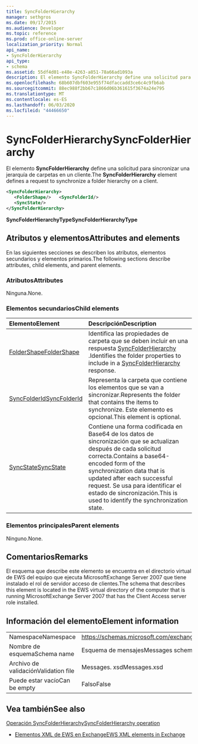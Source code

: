 ```yaml
---
title: SyncFolderHierarchy
manager: sethgros
ms.date: 09/17/2015
ms.audience: Developer
ms.topic: reference
ms.prod: office-online-server
localization_priority: Normal
api_name:
- SyncFolderHierarchy
api_type:
- schema
ms.assetid: 55df4d01-e48e-4263-a851-78a66ad1093a
description: El elemento SyncFolderHierarchy define una solicitud para sincronizar una jerarquía de carpetas en un cliente.
ms.openlocfilehash: 68b607dbf603e955f74dfaccadd3ce6c4c9fb6ab
ms.sourcegitcommit: 88ec988f2bb67c1866d06b361615f3674a24e795
ms.translationtype: MT
ms.contentlocale: es-ES
ms.lasthandoff: 06/03/2020
ms.locfileid: "44466650"
---
```

# <a name="syncfolderhierarchy"></a><span data-ttu-id="c7e34-103">SyncFolderHierarchy</span><span class="sxs-lookup"><span data-stu-id="c7e34-103">SyncFolderHierarchy</span></span>

<span data-ttu-id="c7e34-104">El elemento **SyncFolderHierarchy** define una solicitud para sincronizar una jerarquía de carpetas en un cliente.</span><span class="sxs-lookup"><span data-stu-id="c7e34-104">The **SyncFolderHierarchy** element defines a request to synchronize a folder hierarchy on a client.</span></span> 
  
```xml
<SyncFolderHierarchy>
   <FolderShape/>   <SyncFolderId/>
   <SyncState/>
</SyncFolderHierarchy>
```

 <span data-ttu-id="c7e34-105">**SyncFolderHierarchyType**</span><span class="sxs-lookup"><span data-stu-id="c7e34-105">**SyncFolderHierarchyType**</span></span>
## <a name="attributes-and-elements"></a><span data-ttu-id="c7e34-106">Atributos y elementos</span><span class="sxs-lookup"><span data-stu-id="c7e34-106">Attributes and elements</span></span>

<span data-ttu-id="c7e34-107">En las siguientes secciones se describen los atributos, elementos secundarios y elementos primarios.</span><span class="sxs-lookup"><span data-stu-id="c7e34-107">The following sections describe attributes, child elements, and parent elements.</span></span>
  
### <a name="attributes"></a><span data-ttu-id="c7e34-108">Atributos</span><span class="sxs-lookup"><span data-stu-id="c7e34-108">Attributes</span></span>

<span data-ttu-id="c7e34-109">Ninguna.</span><span class="sxs-lookup"><span data-stu-id="c7e34-109">None.</span></span>
  
### <a name="child-elements"></a><span data-ttu-id="c7e34-110">Elementos secundarios</span><span class="sxs-lookup"><span data-stu-id="c7e34-110">Child elements</span></span>

|<span data-ttu-id="c7e34-111">**Elemento**</span><span class="sxs-lookup"><span data-stu-id="c7e34-111">**Element**</span></span>|<span data-ttu-id="c7e34-112">**Descripción**</span><span class="sxs-lookup"><span data-stu-id="c7e34-112">**Description**</span></span>|
|:-----|:-----|
|[<span data-ttu-id="c7e34-113">FolderShape</span><span class="sxs-lookup"><span data-stu-id="c7e34-113">FolderShape</span></span>](foldershape.md) <br/> |<span data-ttu-id="c7e34-114">Identifica las propiedades de carpeta que se deben incluir en una respuesta [SyncFolderHierarchy](syncfolderhierarchy.md) .</span><span class="sxs-lookup"><span data-stu-id="c7e34-114">Identifies the folder properties to include in a [SyncFolderHierarchy](syncfolderhierarchy.md) response.</span></span>  <br/> |
|[<span data-ttu-id="c7e34-115">SyncFolderId</span><span class="sxs-lookup"><span data-stu-id="c7e34-115">SyncFolderId</span></span>](syncfolderid.md) <br/> |<span data-ttu-id="c7e34-116">Representa la carpeta que contiene los elementos que se van a sincronizar.</span><span class="sxs-lookup"><span data-stu-id="c7e34-116">Represents the folder that contains the items to synchronize.</span></span> <span data-ttu-id="c7e34-117">Este elemento es opcional.</span><span class="sxs-lookup"><span data-stu-id="c7e34-117">This element is optional.</span></span>  <br/> |
|[<span data-ttu-id="c7e34-118">SyncState</span><span class="sxs-lookup"><span data-stu-id="c7e34-118">SyncState</span></span>](syncstate-ex15websvcsotherref.md) <br/> |<span data-ttu-id="c7e34-119">Contiene una forma codificada en Base64 de los datos de sincronización que se actualizan después de cada solicitud correcta.</span><span class="sxs-lookup"><span data-stu-id="c7e34-119">Contains a base64-encoded form of the synchronization data that is updated after each successful request.</span></span> <span data-ttu-id="c7e34-120">Se usa para identificar el estado de sincronización.</span><span class="sxs-lookup"><span data-stu-id="c7e34-120">This is used to identify the synchronization state.</span></span>  <br/> |
   
### <a name="parent-elements"></a><span data-ttu-id="c7e34-121">Elementos principales</span><span class="sxs-lookup"><span data-stu-id="c7e34-121">Parent elements</span></span>

<span data-ttu-id="c7e34-122">Ninguno.</span><span class="sxs-lookup"><span data-stu-id="c7e34-122">None.</span></span>
  
## <a name="remarks"></a><span data-ttu-id="c7e34-123">Comentarios</span><span class="sxs-lookup"><span data-stu-id="c7e34-123">Remarks</span></span>

<span data-ttu-id="c7e34-124">El esquema que describe este elemento se encuentra en el directorio virtual de EWS del equipo que ejecuta MicrosoftExchange Server 2007 que tiene instalado el rol de servidor acceso de clientes.</span><span class="sxs-lookup"><span data-stu-id="c7e34-124">The schema that describes this element is located in the EWS virtual directory of the computer that is running MicrosoftExchange Server 2007 that has the Client Access server role installed.</span></span>
  
## <a name="element-information"></a><span data-ttu-id="c7e34-125">Información del elemento</span><span class="sxs-lookup"><span data-stu-id="c7e34-125">Element information</span></span>

|||
|:-----|:-----|
|<span data-ttu-id="c7e34-126">Namespace</span><span class="sxs-lookup"><span data-stu-id="c7e34-126">Namespace</span></span>  <br/> |https://schemas.microsoft.com/exchange/services/2006/messages  <br/> |
|<span data-ttu-id="c7e34-127">Nombre de esquema</span><span class="sxs-lookup"><span data-stu-id="c7e34-127">Schema name</span></span>  <br/> |<span data-ttu-id="c7e34-128">Esquema de mensajes</span><span class="sxs-lookup"><span data-stu-id="c7e34-128">Messages schema</span></span>  <br/> |
|<span data-ttu-id="c7e34-129">Archivo de validación</span><span class="sxs-lookup"><span data-stu-id="c7e34-129">Validation file</span></span>  <br/> |<span data-ttu-id="c7e34-130">Messages. xsd</span><span class="sxs-lookup"><span data-stu-id="c7e34-130">Messages.xsd</span></span>  <br/> |
|<span data-ttu-id="c7e34-131">Puede estar vacío</span><span class="sxs-lookup"><span data-stu-id="c7e34-131">Can be empty</span></span>  <br/> |<span data-ttu-id="c7e34-132">Falso</span><span class="sxs-lookup"><span data-stu-id="c7e34-132">False</span></span>  <br/> |
   
## <a name="see-also"></a><span data-ttu-id="c7e34-133">Vea también</span><span class="sxs-lookup"><span data-stu-id="c7e34-133">See also</span></span>



[<span data-ttu-id="c7e34-134">Operación SyncFolderHierarchy</span><span class="sxs-lookup"><span data-stu-id="c7e34-134">SyncFolderHierarchy operation</span></span>](syncfolderhierarchy-operation.md)


- [<span data-ttu-id="c7e34-135">Elementos XML de EWS en Exchange</span><span class="sxs-lookup"><span data-stu-id="c7e34-135">EWS XML elements in Exchange</span></span>](ews-xml-elements-in-exchange.md)

